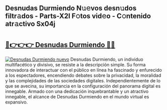 ## Desnudas Durmiendo N𝚞𝚎vos desn𝚞dos filtr𝚊dos - Parts-X2I F𝚘tos vid𝚎o - C𝚘ntenido atr𝚊ctivo Sx04j

# <h2><a href="http://mb4mof.tromn.icu/?c=Desnudas+Durmiendo">🔗👉👉👉 Desnudas Durmiendo 🔗🔗</a></h2>

[![Desnudas Durmiendo nuevo](https://i.imgur.com/pEAQMta.gif)](http://mb4mof.tromn.icu/?c=Desnudas+Durmiendo)
Desnudas Durmiendo, un individuo multifacético y divisivo, se resiste a la descripción simple. Su forma innovadora de interactuar con el público en línea ha fascinado y enfurecido a los espectadores, encendiendo debates sobre la privacidad, la moralidad y las complejidades de las sociedades digitales. Independientemente de lo que se avecina, su importancia en la configuración del panorama digital es innegable. Armado con una dedicación inquebrantable y un atractivo innegable, el alcance de Desnudas Durmiendo en el mundo virtual es expansivo.
